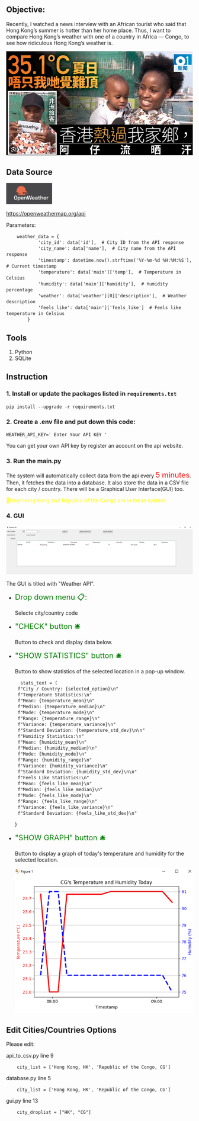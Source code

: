 ##  Objective:

Recently, I watched a news interview with an African tourist who said that Hong Kong’s summer is hotter than her home place. Thus, I want to compare Hong Kong’s weather with one of a country in Africa — Congo, to see how ridiculous Hong Kong’s weather is.

<img src="Image\hk_so_hot.png">

## Data Source
<img src="Image\Openweather.png">

https://openweathermap.org/api

Parameters:

        weather_data = {
                'city_id': data['id'],  # City ID from the API response
                'city_name': data['name'],  # City name from the API response
                'timestamp': datetime.now().strftime('%Y-%m-%d %H:%M:%S'),  # Current timestamp
                'temperature': data['main']['temp'],  # Temperature in Celsius
                'humidity': data['main']['humidity'],  # Humidity percentage
                'weather': data['weather'][0]['description'],  # Weather description
                'feels_like': data['main']['feels_like']  # Feels like temperature in Celsius
            }

## Tools
1. Python
2. SQLite

## Instruction

### 1.  Install or update the packages listed in `requirements.txt`

```
pip install --upgrade -r requirements.txt
```





### 2. Create a .env file and put down this code:

    WEATHER_API_KEY=' Enter Your API KEY '

You can get your own API key by register an account on the api website.

### 3. Run the main.py

The system will automatically collect data from the api every <span style="font-size:20px;color: red;">5 minutes</span>.
Then, it fetches the data into a database.
It also store the data in a CSV file for each city / country.
There will be a Graphical User Interface(GUI) too.

<span style="color: yellow;">
📌Only Hong Kong and Republic of the Congo are in these system.
</span>
    

### 4. GUI

 <img src="Image\GUI.png">

 <br>

The GUI is titled with "Weather API".

 * <span style="font-size:20px;color: Green;">Drop down menu 📋:
    
    Selecte city/country code

 * <span style="font-size:20px;color: Green;">"CHECK" button 🛎️

     Button to check and display data below.

 * <span style="font-size:20px;color: Green;">"SHOW STATISTICS" button 🛎️

     Button to show statistics of the selected location in a pop-up window.

         stats_text = (  
        f"City / Country: {selected_option}\n"
        f"Temperature Statistics:\n"
        f"Mean: {temperature_mean}\n"
        f"Median: {temperature_median}\n"
        f"Mode: {temperature_mode}\n"
        f"Range: {temperature_range}\n"
        f"Variance: {temperature_variance}\n"
        f"Standard Deviation: {temperature_std_dev}\n\n"
        f"Humidity Statistics:\n"
        f"Mean: {humidity_mean}\n"
        f"Median: {humidity_median}\n"
        f"Mode: {humidity_mode}\n"
        f"Range: {humidity_range}\n"
        f"Variance: {humidity_variance}\n"
        f"Standard Deviation: {humidity_std_dev}\n\n"
        f"Feels Like Statistics:\n"
        f"Mean: {feels_like_mean}\n"
        f"Median: {feels_like_median}\n"
        f"Mode: {feels_like_mode}\n"
        f"Range: {feels_like_range}\n"
        f"Variance: {feels_like_variance}\n"
        f"Standard Deviation: {feels_like_std_dev}\n"
    )

 * <span style="font-size:20px;color: Green;">"SHOW GRAPH" button 🛎️

     Button to display a graph of today's temperature and humidity for the selected location.

     <img src="Image\graphexample.png">

## Edit Cities/Countries Options

Please edit:

api_to_csv.py line 9
        
        city_list = ['Hong Kong, HK', 'Republic of the Congo, CG']

database.py line 5

        city_list = ['Hong Kong, HK', 'Republic of the Congo, CG']

gui.py line 13

        city_droplist = ["HK", "CG"]